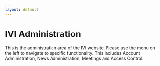 ```yaml
---
layout: default
---
```

# IVI Administration

This is the administration area of the IVI website. Please use the menu
on the left to navigate to specific functionality. This includes Account
Administration, News Administration, Meetings and Access Control.
